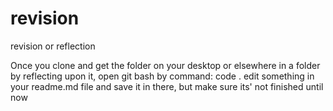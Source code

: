 # revision
revision or reflection


Once you clone and get the folder on your desktop or elsewhere in a folder by reflecting upon it, open git bash by command: code .
edit something in your readme.md file and save it in there, but make sure its' not finished until now